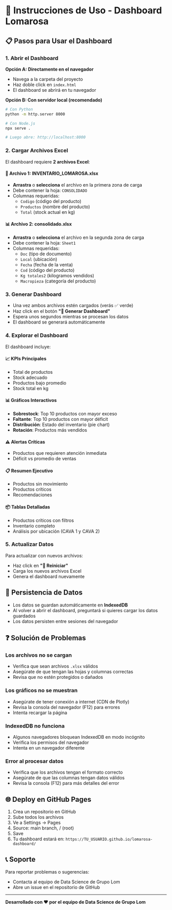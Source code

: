 # 🚀 Instrucciones de Uso - Dashboard Lomarosa

## 📋 Pasos para Usar el Dashboard

### 1. Abrir el Dashboard

**Opción A: Directamente en el navegador**
- Navega a la carpeta del proyecto
- Haz doble click en `index.html`
- El dashboard se abrirá en tu navegador

**Opción B: Con servidor local (recomendado)**
```bash
# Con Python
python -m http.server 8000

# Con Node.js
npx serve .

# Luego abre: http://localhost:8000
```

### 2. Cargar Archivos Excel

El dashboard requiere **2 archivos Excel**:

#### 📄 Archivo 1: INVENTARIO_LOMAROSA.xlsx
- **Arrastra** o **selecciona** el archivo en la primera zona de carga
- Debe contener la hoja: `CONSOLIDADO`
- Columnas requeridas:
  - `Codigo` (código del producto)
  - `Productos` (nombre del producto)
  - `Total` (stock actual en kg)

#### 📊 Archivo 2: consolidado.xlsx
- **Arrastra** o **selecciona** el archivo en la segunda zona de carga
- Debe contener la hoja: `Sheet1`
- Columnas requeridas:
  - `Doc` (tipo de documento)
  - `Local` (ubicación)
  - `Fecha` (fecha de la venta)
  - `Cod` (código del producto)
  - `Kg totales2` (kilogramos vendidos)
  - `Macropieza` (categoría del producto)

### 3. Generar Dashboard

- Una vez ambos archivos estén cargados (verás ✅ verde)
- Haz click en el botón **"🚀 Generar Dashboard"**
- Espera unos segundos mientras se procesan los datos
- El dashboard se generará automáticamente

### 4. Explorar el Dashboard

El dashboard incluye:

#### 📈 KPIs Principales
- Total de productos
- Stock adecuado
- Productos bajo promedio
- Stock total en kg

#### 📊 Gráficos Interactivos
- **Sobrestock**: Top 10 productos con mayor exceso
- **Faltante**: Top 10 productos con mayor déficit
- **Distribución**: Estado del inventario (pie chart)
- **Rotación**: Productos más vendidos

#### ⚠️ Alertas Críticas
- Productos que requieren atención inmediata
- Déficit vs promedio de ventas

#### 📋 Resumen Ejecutivo
- Productos sin movimiento
- Productos críticos
- Recomendaciones

#### 📦 Tablas Detalladas
- Productos críticos con filtros
- Inventario completo
- Análisis por ubicación (CAVA 1 y CAVA 2)

### 5. Actualizar Datos

Para actualizar con nuevos archivos:
- Haz click en **"🔄 Reiniciar"**
- Carga los nuevos archivos Excel
- Genera el dashboard nuevamente

## 💾 Persistencia de Datos

- Los datos se guardan automáticamente en **IndexedDB**
- Al volver a abrir el dashboard, preguntará si quieres cargar los datos guardados
- Los datos persisten entre sesiones del navegador

## ❓ Solución de Problemas

### Los archivos no se cargan
- Verifica que sean archivos `.xlsx` válidos
- Asegúrate de que tengan las hojas y columnas correctas
- Revisa que no estén protegidos o dañados

### Los gráficos no se muestran
- Asegúrate de tener conexión a internet (CDN de Plotly)
- Revisa la consola del navegador (F12) para errores
- Intenta recargar la página

### IndexedDB no funciona
- Algunos navegadores bloquean IndexedDB en modo incógnito
- Verifica los permisos del navegador
- Intenta en un navegador diferente

### Error al procesar datos
- Verifica que los archivos tengan el formato correcto
- Asegúrate de que las columnas tengan datos válidos
- Revisa la consola (F12) para más detalles del error

## 🌐 Deploy en GitHub Pages

1. Crea un repositorio en GitHub
2. Sube todos los archivos
3. Ve a Settings → Pages
4. Source: main branch, / (root)
5. Save
6. Tu dashboard estará en: `https://TU_USUARIO.github.io/lomarosa-dashboard/`

## 📞 Soporte

Para reportar problemas o sugerencias:
- Contacta al equipo de Data Science de Grupo Lom
- Abre un issue en el repositorio de GitHub

---

**Desarrollado con ❤️ por el equipo de Data Science de Grupo Lom**
